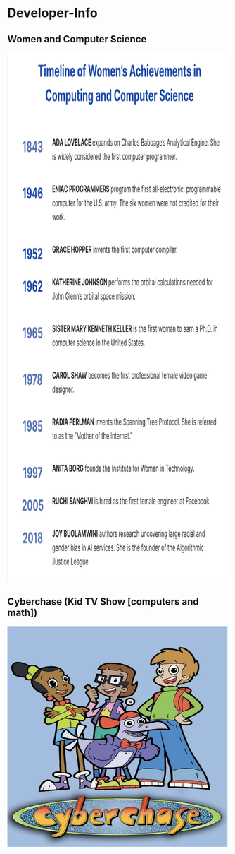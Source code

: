 # Developer-Info
<h2>Women and Computer Science</h2>
<img src=asset/womenCS.png height=1200 width=1000>
<h2>Cyberchase (Kid TV Show [computers and math])</h2>
<img src=asset/cyberchase.png height=500 width=500>
